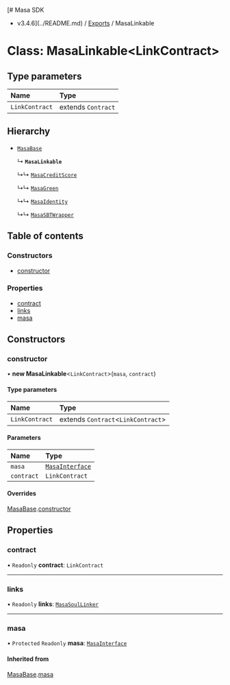 [# Masa SDK
 - v3.4.6](../README.md) / [Exports](../modules.md) / MasaLinkable

# Class: MasaLinkable<LinkContract\>

## Type parameters

| Name | Type |
| :------ | :------ |
| `LinkContract` | extends `Contract` |

## Hierarchy

- [`MasaBase`](MasaBase.md)

  ↳ **`MasaLinkable`**

  ↳↳ [`MasaCreditScore`](MasaCreditScore.md)

  ↳↳ [`MasaGreen`](MasaGreen.md)

  ↳↳ [`MasaIdentity`](MasaIdentity.md)

  ↳↳ [`MasaSBTWrapper`](MasaSBTWrapper.md)

## Table of contents

### Constructors

- [constructor](MasaLinkable.md#constructor)

### Properties

- [contract](MasaLinkable.md#contract)
- [links](MasaLinkable.md#links)
- [masa](MasaLinkable.md#masa)

## Constructors

### constructor

• **new MasaLinkable**<`LinkContract`\>(`masa`, `contract`)

#### Type parameters

| Name | Type |
| :------ | :------ |
| `LinkContract` | extends `Contract`<`LinkContract`\> |

#### Parameters

| Name | Type |
| :------ | :------ |
| `masa` | [`MasaInterface`](../interfaces/MasaInterface.md) |
| `contract` | `LinkContract` |

#### Overrides

[MasaBase](MasaBase.md).[constructor](MasaBase.md#constructor)

## Properties

### contract

• `Readonly` **contract**: `LinkContract`

___

### links

• `Readonly` **links**: [`MasaSoulLinker`](MasaSoulLinker.md)

___

### masa

• `Protected` `Readonly` **masa**: [`MasaInterface`](../interfaces/MasaInterface.md)

#### Inherited from

[MasaBase](MasaBase.md).[masa](MasaBase.md#masa)
